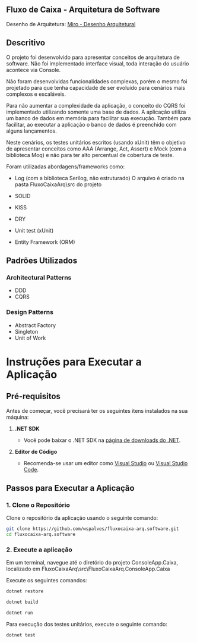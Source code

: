 ## Fluxo de Caixa - Arquitetura de Software

Desenho de Arquitetura: [Miro - Desenho Arquitetural](https://miro.com/app/board/uXjVLKx22eE=/?moveToWidget=3458764605437952643&cot=14) 

## Descritivo

O projeto foi desenvolvido para apresentar conceitos de arquitetura de software. Não foi implementado interface visual, toda interação do usuário acontece via Console.

Não foram desenvolvidas funcionalidades complexas, porém o mesmo foi projetado para que tenha capacidade de ser evoluído para cenários mais complexos e escaláveis.

Para não aumentar a complexidade da aplicação, o conceito do CQRS foi implementado utilizando somente uma base de dados. A aplicação utiliza um banco de dados em memória para facilitar sua execução. Também para facilitar, ao executar a aplicação o banco de dados é preenchido com alguns lançamentos.

Neste cenários, os testes unitários escritos (usando xUnit) têm o objetivo de apresentar conceitos como AAA (Arrange, Act, Assert) e Mock (com a biblioteca Moq) e não para ter alto percentual de cobertura de teste.

Foram utilizadas abordagens/frameworks como:
- Log (com a biblioteca Serilog, não estruturado)
     O arquivo é criado na pasta FluxoCaixaArq\src do projeto

- SOLID
- KISS
- DRY
- Unit test (xUnit)
- Entity Framework (ORM)

## Padrões Utilizados

### Architectural Patterns
- DDD
- CQRS

### Design Patterns
- Abstract Factory
- Singleton
- Unit of Work

# Instruções para Executar a Aplicação

## Pré-requisitos

Antes de começar, você precisará ter os seguintes itens instalados na sua máquina:

1. **.NET SDK**
   - Você pode baixar o .NET SDK na [página de downloads do .NET](https://dotnet.microsoft.com/download).

2. **Editor de Código**
   - Recomenda-se usar um editor como [Visual Studio](https://visualstudio.microsoft.com/) ou [Visual Studio Code](https://code.visualstudio.com/).

## Passos para Executar a Aplicação

### 1. Clone o Repositório

Clone o repositório da aplicação usando o seguinte comando:

```bash
git clone https://github.com/wspalves/fluxocaixa-arq.software.git
cd fluxocaixa-arq.software
```

### 2. Execute a aplicação

Em um terminal, navegue até o diretório do projeto ConsoleApp.Caixa, localizado em FluxoCaixaArq\src\FluxoCaixaArq.ConsoleApp.Caixa

Execute os seguintes comandos:

```bash
dotnet restore
```

```bash
dotnet build
```

```bash
dotnet run
```

Para execução dos testes unitários, execute o seguinte comando:
```bash
dotnet test
```

